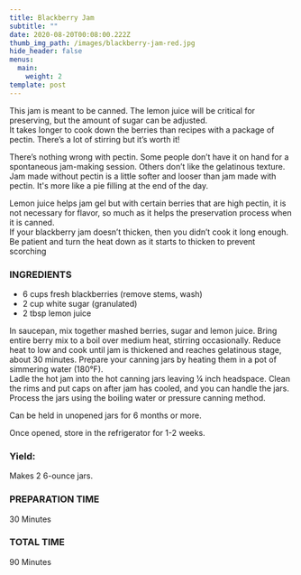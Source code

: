 ```yaml
---
title: Blackberry Jam
subtitle: ""
date: 2020-08-20T00:08:00.222Z
thumb_img_path: /images/blackberry-jam-red.jpg
hide_header: false
menus:
  main:
    weight: 2
template: post
---
```

This jam is meant to be canned. The lemon juice will be critical for preserving, but the amount of sugar can be adjusted.  It takes longer to cook down the berries than recipes with a package of pectin. There’s a lot of stirring but it’s worth it!

There’s nothing wrong with pectin.  Some people don’t have it on hand for a spontaneous jam-making session. Others don’t like the gelatinous texture. Jam made without pectin is a little softer and looser than jam made with pectin. It's more like a pie filling at the end of the day.
 
Lemon juice helps jam gel but with certain berries that are high pectin, it is not necessary for flavor, so much as it helps the preservation process when it is canned.  
If your blackberry jam doesn’t thicken, then you didn’t cook it long enough.  Be patient and turn the heat down as it starts to thicken to prevent scorching

### INGREDIENTS
- 6 cups fresh blackberries (remove stems, wash)
- 2 cup white sugar (granulated)
- 2 tbsp lemon juice

In saucepan, mix together mashed berries, sugar and lemon juice. 
Bring entire berry mix to a boil over medium heat, stirring occasionally. Reduce heat to low and cook until jam is thickened and reaches gelatinous stage, about 30 minutes. 
Prepare your canning jars by heating them in a pot of simmering water (180°F).  
Ladle the hot jam into the hot canning jars leaving ¼ inch headspace. 
Clean the rims and put caps on after jam has cooled, and you can handle the jars. Process the jars using the boiling water or pressure canning method.

Can be held in unopened jars for 6 months or more.

Once opened, store in the refrigerator for 1-2 weeks.

### Yield: 
Makes 2 6-ounce jars.

### PREPARATION TIME
30 Minutes

### TOTAL TIME
90 Minutes